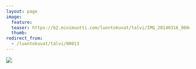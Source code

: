 ```yaml
---
layout: page
image:
  feature:
  teaser: https://b2.minimuutti.com/luontokuvat/talvi/IMG_20140316_080411-245px.jpg
  thumb:
redirect_from:
  - /luontokuvat/talvi/00013
---
```


![](https://b2.minimuutti.com/luontokuvat/talvi/IMG_20140316_080411-800px.jpg)
